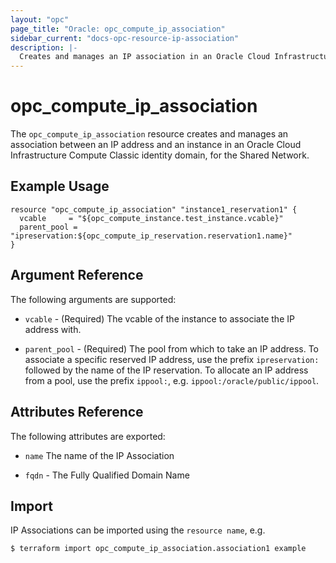 ```yaml
---
layout: "opc"
page_title: "Oracle: opc_compute_ip_association"
sidebar_current: "docs-opc-resource-ip-association"
description: |-
  Creates and manages an IP association in an Oracle Cloud Infrastructure Compute Classic identity domain for the Shared Network.
---
```


# opc\_compute\_ip\_association

The ``opc_compute_ip_association`` resource creates and manages an association between an IP address and an instance in
an Oracle Cloud Infrastructure Compute Classic identity domain, for the Shared Network.

## Example Usage

```hcl
resource "opc_compute_ip_association" "instance1_reservation1" {
  vcable     = "${opc_compute_instance.test_instance.vcable}"
  parent_pool = "ipreservation:${opc_compute_ip_reservation.reservation1.name}"
}
```

## Argument Reference

The following arguments are supported:

* `vcable` - (Required) The vcable of the instance to associate the IP address with.

* `parent_pool` - (Required) The pool from which to take an IP address. To associate a specific reserved IP address, use
the prefix `ipreservation:` followed by the name of the IP reservation. To allocate an IP address from a pool, use the
prefix `ippool:`, e.g. `ippool:/oracle/public/ippool`.


## Attributes Reference

The following attributes are exported:

* `name` The name of the IP Association

* `fqdn` - The Fully Qualified Domain Name

## Import

IP Associations can be imported using the `resource name`, e.g.

```shell
$ terraform import opc_compute_ip_association.association1 example
```
